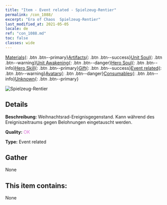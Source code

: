 ```yaml
---
title: "Item - Event related - Spielzeug-Rentier"
permalink: /con_1088/
excerpt: "Era of Chaos  Spielzeug-Rentier"
last_modified_at: 2021-05-05
locale: de
ref: "con_1088.md"
toc: false
classes: wide
---
```

 [Materials](/ItemsDE/){: .btn .btn--primary}[Artifacts](/ItemsDE/Artifacts/){: .btn .btn--success}[Unit Soul](/ItemsDE/UnitSoul/){: .btn .btn--warning}[Unit Awakening](/ItemsDE/UnitAwakening/){: .btn .btn--danger}[Hero Soul](/ItemsDE/HeroSoul/){: .btn .btn--info}[Hero Skill](/ItemsDE/HeroSkill/){: .btn .btn--primary}[Gift](/ItemsDE/Gift/){: .btn .btn--success}[Event related](/ItemsDE/Events/){: .btn .btn--warning}[Avatars](/ItemsDE/Avatars/){: .btn .btn--danger}[Consumables](/ItemsDE/Consumables/){: .btn .btn--info}[Unknown](/ItemsDE/Unknown/){: .btn .btn--primary}

 ![Spielzeug-Rentier](/images/t/i_690014.png)

## Details
 **Beschreibung:** Weihnachtsrad-Ereignisgegenstand. Kann während des Ereigniszeitraums gegen Belohnungen eingetauscht werden.

 **Quality:** <span style="color: #DA70D6">OK</span>

 **Type:** Event related

## Gather

  None

## This item contains:

  None

